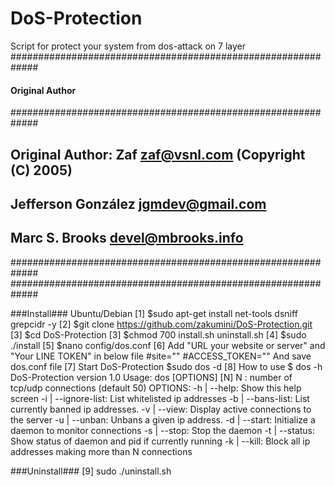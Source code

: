 # DoS-Protection
 Script for protect your system from dos-attack on 7 layer
#############################################################
####              Original Author                        ####
#############################################################
## Original Author: Zaf zaf@vsnl.com (Copyright (C) 2005)  ##
##							   ##
## Jefferson González jgmdev@gmail.com                     ##
##                                                         ##
## Marc S. Brooks devel@mbrooks.info                       ##
#############################################################
#############################################################

###Install###
Ubuntu/Debian
[1] $sudo apt-get install net-tools dsniff grepcidr -y
[2] $git clone https://github.com/zakumini/DoS-Protection.git
[3] $cd DoS-Protection
[3] $chmod 700  install.sh uninstall.sh
[4] $sudo ./install
[5] $nano config/dos.conf
[6] Add "URL your website or server" and "Your LINE TOKEN" in below file
    #site=""
    #ACCESS_TOKEN=""
    And save dos.conf file
[7] Start DoS-Protection
    $sudo dos -d
[8] How to use
    $ dos -h
   DoS-Protection version 1.0
   Usage: dos [OPTIONS] [N]
   N : number of tcp/udp connections (default 50)
   OPTIONS:
   -h      | --help: Show this help screen
   -i      | --ignore-list: List whitelisted ip addresses
   -b      | --bans-list: List currently banned ip addresses.
   -v      | --view: Display active connections to the server
   -u      | --unban: Unbans a given ip address.
   -d      | --start: Initialize a daemon to monitor connections
   -s      | --stop: Stop the daemon
   -t      | --status: Show status of daemon and pid if currently running
   -k      | --kill: Block all ip addresses making more than N connections

###Uninstall###
[9] sudo ./uninstall.sh

